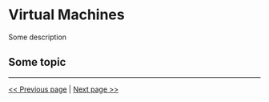 # Virtual Machines
Some description

## Some topic

---

[<< Previous page](skills-measured)
|
[Next page >>](www.google.com)
